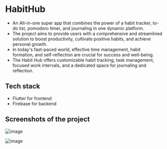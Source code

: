 # HabitHub

- An All-in-one super app that combines the power of a habit tracker, to-do list, pomodoro timer, and journaling in one dynamic platform.
- The project aims to provide users with a comprehensive and streamlined solution to boost productivity, cultivate positive habits, and achieve personal growth.
- In today's fast-paced world, effective time management, habit formation, and self-reflection are crucial for success and well-being.
- The Habit Hub offers customizable habit tracking, task management, focused work intervals, and a dedicated space for journaling and reflection.

## Tech stack

- Flutter for frontend
- Firebase for backend

## Screenshots of the project

![image](https://github.com/NirbhaySirsikar/HabitHub/assets/108933885/700daf4b-a2f2-4566-b548-eadd2485fa0b)

![image](https://github.com/NirbhaySirsikar/HabitHub/assets/108933885/576d7abb-04b3-4fde-8707-9048a40e0977)
